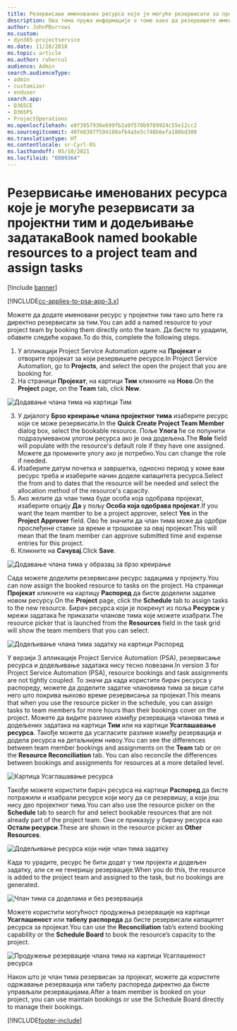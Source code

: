 ```yaml
---
title: Резервисање именованих ресурса које је могуће резервисати за пројектни тим и додељивање задатака
description: Ова тема пружа информације о томе како да резервишете именоване ресурсе за пројектне тимове и додељујете их задацима.
author: JohnPBurrows
ms.custom:
- dyn365-projectservice
ms.date: 11/28/2018
ms.topic: article
ms.author: ruhercul
audience: Admin
search.audienceType:
- admin
- customizer
- enduser
search.app:
- D365CE
- D365PS
- ProjectOperations
ms.openlocfilehash: e0f3957936e699fb2a9f570b9789924c55e12cc2
ms.sourcegitcommit: 40f68387f594180af64a5e5c748b6efa188bd300
ms.translationtype: HT
ms.contentlocale: sr-Cyrl-RS
ms.lasthandoff: 05/10/2021
ms.locfileid: "6009364"
---
```

# <a name="book-named-bookable-resources-to-a-project-team-and-assign-tasks"></a><span data-ttu-id="b4f97-103">Резервисање именованих ресурса које је могуће резервисати за пројектни тим и додељивање задатака</span><span class="sxs-lookup"><span data-stu-id="b4f97-103">Book named bookable resources to a project team and assign tasks</span></span> 

[!include [banner](../includes/psa-now-project-operations.md)]

[!INCLUDE[cc-applies-to-psa-app-3.x](../includes/cc-applies-to-psa-app-3x.md)]

<span data-ttu-id="b4f97-104">Можете да додате именовани ресурс у пројектни тим тако што ћете га директно резервисати за тим.</span><span class="sxs-lookup"><span data-stu-id="b4f97-104">You can  add a named resource to your project team by booking them directly onto the team.</span></span> <span data-ttu-id="b4f97-105">Да бисте то урадили, обавите следеће кораке.</span><span class="sxs-lookup"><span data-stu-id="b4f97-105">To do this, complete the following steps.</span></span>

1. <span data-ttu-id="b4f97-106">У апликацији Project Service Automation идите на **Пројекат** и отворите пројекат за који резервишете ресурсе.</span><span class="sxs-lookup"><span data-stu-id="b4f97-106">In  Project Service Automation, go to **Projects**, and select the open the project that you are booking for.</span></span>
2. <span data-ttu-id="b4f97-107">На страници **Пројекат**, на картици **Тим** кликните на **Ново**.</span><span class="sxs-lookup"><span data-stu-id="b4f97-107">On the **Project** page, on the **Team** tab, click **New**.</span></span> 

![Додавање члана тима на картици Тим](media/RM-how-to-1.png)

3. <span data-ttu-id="b4f97-109">У дијалогу **Брзо креирање члана пројектног тима** изаберите ресурс који се може резервисати.</span><span class="sxs-lookup"><span data-stu-id="b4f97-109">In the **Quick Create Project Team Member** dialog box, select the bookable resource.</span></span> <span data-ttu-id="b4f97-110">Поље **Улога** ће се попунити подразумеваном улогом ресурса ако је она додељена.</span><span class="sxs-lookup"><span data-stu-id="b4f97-110">The **Role** field will populate with the resource's default role if they have one assigned.</span></span> <span data-ttu-id="b4f97-111">Можете да промените улогу ако је потребно.</span><span class="sxs-lookup"><span data-stu-id="b4f97-111">You can change the role if needed.</span></span> 
4. <span data-ttu-id="b4f97-112">Изаберите датум почетка и завршетка, односно период у коме вам ресурс треба и изаберите начин доделе капацитета ресурса.</span><span class="sxs-lookup"><span data-stu-id="b4f97-112">Select the from and to dates that the resource will be needed and select the allocation method of the resource's capacity.</span></span> 
5. <span data-ttu-id="b4f97-113">Ако желите да члан тима буде особа која одобрава пројекат, изаберите опцију **Да** у пољу **Особа која одобрава пројекат**.</span><span class="sxs-lookup"><span data-stu-id="b4f97-113">If you want the team member to be a project approver, select **Yes** in the **Project Approver** field.</span></span> <span data-ttu-id="b4f97-114">Ово ће значити да члан тима може да одобри прослеђене ставке за време и трошкове за овај пројекат.</span><span class="sxs-lookup"><span data-stu-id="b4f97-114">This will mean that the team member can approve submitted time and expense entries for this project.</span></span> 
6. <span data-ttu-id="b4f97-115">Кликните на **Сачувај**.</span><span class="sxs-lookup"><span data-stu-id="b4f97-115">Click **Save**.</span></span>

![Додавање члана тима у образац за брзо креирање](media/RM-how-to-2.png)


<span data-ttu-id="b4f97-117">Сада можете доделити резервисани ресурс задацима у пројекту.</span><span class="sxs-lookup"><span data-stu-id="b4f97-117">You can now assign the booked resource to tasks on the project.</span></span> <span data-ttu-id="b4f97-118">На страници **Пројекат** кликните на картицу **Распоред** да бисте доделили задатке новом ресурсу.</span><span class="sxs-lookup"><span data-stu-id="b4f97-118">On the **Project** page, click the **Schedule** tab to assign tasks to the new resource.</span></span> <span data-ttu-id="b4f97-119">Бирач ресурса који је покренут из поља **Ресурси** у мрежи задатака ће приказати чланове тима које можете изабрати.</span><span class="sxs-lookup"><span data-stu-id="b4f97-119">The resource picker that is launched from the **Resources** field in the task grid will show the team members that you can select.</span></span>

![Додељивање члана тима задатку на картици Распоред](media/RM-how-to-3.png)

<span data-ttu-id="b4f97-121">У верзији 3 апликације Project Service Automation (PSA), резервисање ресурса и додељивање задатака нису тесно повезани.</span><span class="sxs-lookup"><span data-stu-id="b4f97-121">In version 3 for Project Service Automation (PSA), resource bookings and task assignments are not tightly coupled.</span></span> <span data-ttu-id="b4f97-122">То значи да када користите бирач ресурса у распореду, можете да доделите задатке члановима тима за више сати него што покрива њихово време резервисања за пројекат.</span><span class="sxs-lookup"><span data-stu-id="b4f97-122">This means that when you use the resource picker in the schedule, you can assign tasks to team members for more hours than their bookings cover on the project.</span></span>
<span data-ttu-id="b4f97-123">Можете да видите разлике између резервација чланова тима и додељених задатака на картици **Тим** или на картици **Усаглашавањe ресурса**. Такође можете да усагласите разлике између резервација и додела ресурса на детаљнијем нивоу.</span><span class="sxs-lookup"><span data-stu-id="b4f97-123">You can see the differences between team member bookings and assignments on the **Team** tab or on the **Resource Reconciliation** tab. You can also reconcile the differences between bookings and assignments for resources at a more detailed level.</span></span>

![Картица Усаглашавањe ресурса](media/RM-how-to-4.png)

<span data-ttu-id="b4f97-125">Такође можете користити бирач ресурса на картици **Распоред** да бисте потражили и изабрали ресурсе који могу да се резервишу, а који још нису део пројектног тима.</span><span class="sxs-lookup"><span data-stu-id="b4f97-125">You can also use the resource picker on the **Schedule** tab to search for and select bookable resources that are not already part of the project team.</span></span> <span data-ttu-id="b4f97-126">Они се приказују у бирачу ресурса као **Остали ресурси**.</span><span class="sxs-lookup"><span data-stu-id="b4f97-126">These are shown in the resource picker as **Other Resources**.</span></span>

![Додељивање ресурса који није члан тима задатку](media/RM-how-to-5.png)

<span data-ttu-id="b4f97-128">Када то урадите, ресурс ће бити додат у тим пројекта и додељен задатку, али се не генеришу резервације.</span><span class="sxs-lookup"><span data-stu-id="b4f97-128">When you do this, the resource is added to the project team and assigned to the task, but no bookings are generated.</span></span>

![Члан тима са доделама и без резервација](media/RM-how-to-6.png)

<span data-ttu-id="b4f97-130">Можете користити могућност продужења резервације на картици **Усаглашеност** или **табелу распореда** да бисте резервисали капацитет ресурса за пројекат.</span><span class="sxs-lookup"><span data-stu-id="b4f97-130">You can use the **Reconciliation** tab’s extend booking capability or the **Schedule Board** to book the resource’s capacity to the project.</span></span>

![Продужење резервације члана тима на картици Усаглашеност ресурса](media/RM-how-to-7.png)

<span data-ttu-id="b4f97-132">Након што је члан тима резервисан за пројекат, можете да користите одржавање резервација или табелу распореда директно да бисте управљали резервацијама.</span><span class="sxs-lookup"><span data-stu-id="b4f97-132">After a team member is booked on your project, you can use maintain bookings or use the Schedule Board directly to manage their bookings.</span></span>


[!INCLUDE[footer-include](../includes/footer-banner.md)]